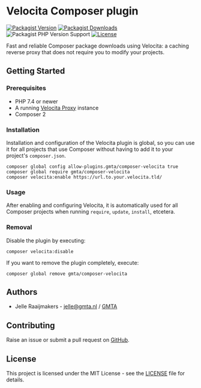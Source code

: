 # Velocita Composer plugin

[![Packagist Version](https://img.shields.io/packagist/v/gmta/composer-velocita)](https://packagist.org/packages/gmta/composer-velocita)
[![Packagist Downloads](https://img.shields.io/packagist/dt/gmta/composer-velocita)](https://packagist.org/packages/gmta/composer-velocita)
![Packagist PHP Version Support](https://img.shields.io/packagist/php-v/gmta/composer-velocita)
[![License](https://img.shields.io/github/license/gmta/composer-velocita)](https://github.com/gmta/composer-velocita/blob/master/LICENSE)

Fast and reliable Composer package downloads using Velocita: a caching reverse proxy that does not require you to
modify your projects.

## Getting Started

### Prerequisites

* PHP 7.4 or newer
* A running [Velocita Proxy](https://github.com/gmta/velocita-proxy) instance
* Composer 2

### Installation

Installation and configuration of the Velocita plugin is global, so you can use it for all projects that use Composer
without having to add it to your project's `composer.json`.

```
composer global config allow-plugins.gmta/composer-velocita true
composer global require gmta/composer-velocita
composer velocita:enable https://url.to.your.velocita.tld/
```

### Usage

After enabling and configuring Velocita, it is automatically used for all Composer projects when running `require`,
`update`, `install`, etcetera.

### Removal

Disable the plugin by executing:

```
composer velocita:disable
```

If you want to remove the plugin completely, execute:

```
composer global remove gmta/composer-velocita
```

## Authors

* Jelle Raaijmakers - [jelle@gmta.nl](mailto:jelle@gmta.nl) / [GMTA](https://github.com/GMTA)

## Contributing

Raise an issue or submit a pull request on [GitHub](https://github.com/gmta/composer-velocita).

## License

This project is licensed under the MIT License - see the [LICENSE](LICENSE) file for details.
